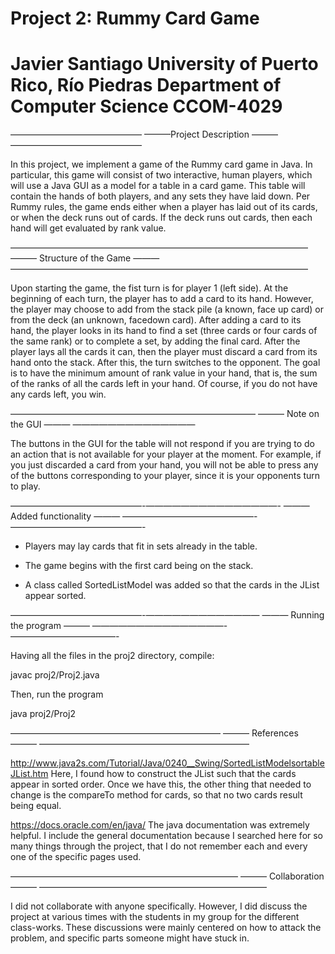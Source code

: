 Project 2: Rummy Card Game
======================
Javier Santiago
University of Puerto Rico, Río Piedras
Department of Computer Science
CCOM-4029
======================

———————————————
———Project Description ———
———————————————

 In this project, we implement a game of the Rummy card game in Java. In particular, this game will consist of two interactive, human players, which will use a Java GUI as a model for a table in a card game. This table will contain the hands of both players, and any sets they have laid down. Per Rummy rules, the game ends either when a player has laid out of its cards, or when the deck runs out of cards. If the deck runs out cards, then each hand will get evaluated by rank value. 


——————————————————————————————————
——— Structure of the Game ———
——————————————————————————————————

Upon starting the game, the fist turn is for player 1 (left side). At the beginning of each turn, the player has to add a card to its hand. However, the player may choose to add from the stack pile (a known, face up card) or from the deck (an unknown, facedown card). 
After adding a card to its hand, the player looks in its hand to find a set (three cards or four cards of the same rank) or to complete a set, by adding the final card. 
After the player lays all the cards it can, then the player must discard a card from its hand onto the stack. After this, the turn switches to the opponent.
The goal is to have the minimum amount of rank value in your hand, that is, the sum of the ranks of all the cards left in your hand. Of course, if you do not have any cards left, you win. 


————————————————————————————
——— Note on the GUI ———
——————————————

The buttons in the GUI for the table will not respond if you are trying to do an action that is not available for your player at the moment. For example, if you just discarded a card from your hand, you will not be able to press any of the buttons corresponding to your player, since it is your opponents turn to play.


———————————————-———————————————-
——— Added functionality ———
———————————————-———————————————-


- Players may lay cards that fit in sets already in the table.

- The game begins with the first card being on the stack. 

- A class called SortedListModel was added so that the cards in the JList appear sorted. 


———————————————-—————————————
——— Running the program ———
———————————————-————————————-

Having all the files in the proj2 directory, compile: 

javac proj2/Proj2.java 

Then, run the program

java proj2/Proj2


————————————————————————
——— References ———
————————————————————————


http://www.java2s.com/Tutorial/Java/0240__Swing/SortedListModelsortableJList.htm
Here, I found how to construct the JList such that the cards appear in sorted order. Once we have this, the other thing that needed to change is the compareTo method for cards, so that no two cards result being equal. 

https://docs.oracle.com/en/java/
The java documentation was extremely helpful. I include the general documentation because I searched here for so many things through the project, that I do not remember each and every one of the specific pages used. 


——————————————————————————
——— Collaboration  ———
——————————————————————————

I did not collaborate with anyone specifically. However, I did discuss the project at various times with the students in my group for the different class-works. These discussions were mainly centered on how to attack the problem, and specific parts someone might have stuck in. 


